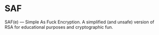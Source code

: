 # SAF
SAF(e) — Simple As Fuck Encryption. A simplified (and unsafe) version of RSA for educational purposes and cryptographic fun.
